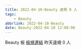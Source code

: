 ```yaml
---
title: 2022-04-10-Beauty 違規 0 人
tags:
    - Beauty
abbrlink: 2022-04-10-Beauty
date: Beauty-2022-04-10 12:00:00
---
```

Beauty 板 [板規連結](https://www.ptt.cc/bbs/Beauty/M.1630069980.A.84B.html)
昨天違規 0 人
